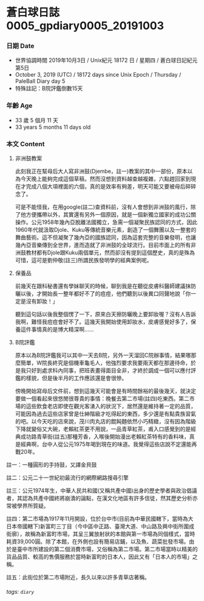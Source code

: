 [_metadata_:encoding]: - "utf-8"
[_metadata_:fileformat]: - "markdown"
[_metadata_:MIME_type]: - "text/plain"
[_metadata_:markdown_version]: - "commonmark version 0.29"
[_metadata_:markdown_spec]: - "https://spec.commonmark.org/0.29/"

蒼白球日誌0005_gpdiary0005_20191003
===

### 日期 Date
* 世界協調時間 2019年10月3日 / Unix紀元 18172 日 / 星期四 / 蒼白球日記紀元第5日
* October 3, 2019  (UTC) / 18172 days since Unix Epoch / Thursday / PaleBall Diary day 5
* 特殊註記：B院評鑑倒數15天

### 年齡 Age 
* 33 歲 5 個月 11 天
* 33 years 5 months 11 days old

### 本文 Content 

1. 非洲鼓教案
    
    此刻我正在幫母后大人寫非洲鼓(Djembe，註一)教案的其中一部份，原本以為今天晚上能夠完成這個草稿，然而沒想到資料越查越複雜，六點趕回家到現在才完成八個大項裡面的六個，真的是效率有夠差，明天可能又要被母后碎碎念了。
    
    可是不能怪我，在用google(註二)查資料前，沒有人會想到非洲鼓的風行，除了他方便攜帶以外，其實還有另外一個原因，就是一個新獨立國家的成功公關操作。公元1958年幾內亞脫離法國獨立，急需一個凝聚民族認同的方式，因此1960年代就汲取Djole、Kuku等傳統音樂元素，創造了一個舞團以及一整套的舞曲藝術。這不但凝聚了幾內亞的國族認同，因為這套完整的音樂發明，也讓幾內亞音樂傳到全世界，進而造就了非洲鼓的全球流行。目前市面上的所有非洲鼓教材都有Djole跟Kuku兩個單元，然而卻沒有提到這個歷史，真的是殊為可惜，這可是劉仲敬(註三)所謂民族發明學的經典案例呢。
    
2. 保養品
    
    前幾天在跟科秘書還有學妹聊天的時候，聊到我是在聽從皮膚科醫師建議抹防曬以後，才開始長一整年都好不了的痘痘，他們聽到以後異口同聲地說「你一定是沒有卸妝！」
    
    聽到這句話以後我整個愣了一下，原來白天擦防曬晚上要卸妝喔？沒有人告訴我啊，難怪我痘痘會好不了。這幾天我開始使用卸妝水，皮膚感覺好多了，保養這件事情真的是博大精深啊......
    
3. B院評鑑

    原本以為B院評鑑我可以其中一天去B院，另外一天溜回C院辦事情，結果哪那麼簡單，W院長終究是個機車龜毛人，他強烈要求我要兩天都在那邊待命，於是我只好到處求科內同事，把班表畫得面目全非，才終於調成一個可以應付評鑑的樣貌，但是後半月的工作應該還是會很慘。
    
    傍晚開始寫母后文件前，想到這幾天可能會是有時間餘裕的最後幾天，就決定要做一個看起來很悠閒很尊貴的事情：晚餐去第二市場(註四)吃東西。第二市場的這些飲食老店即使在觀光客湧入的狀況下，居然還是維持著一定的品質，可能因為過去這些店家曾是仕紳階級才吃得起的東西，多少還是有點貴族習氣的吧。以今天吃的店來說，茂川肉丸店的餛飩麵依然小巧精緻，沒有因為階級下降就變俗又大碗，老賴紅茶更不用說，一品青草紅茶，甫入口感覺到的是經典成功路青草街(註五)那種芳香，入喉後開始漫出老賴紅茶特有的香料味，真是經典啊，台中人從公元1975年喝到現在的味道。我覺得這些店說不定還能再戰20年。
    
註一：一種圓形的手持鼓，又譯金貝鼓

註二：公元二十一世紀初最流行的網際網路搜尋引擎

註三：公元1974年生，中華人民共和國(又稱共產中國)出身的歷史學者與政治倡議者，其認為共產中國終將崩潰的論點，在漢文化地區有許多信徒，然其歷史分析亦常被學界所質疑。

註四：第二市場為1917年11月開設，位於台中市(目前為中華民國轄下，當時為大日本帝國轄下)新富町三丁目（今中區中正路、臺灣大道、中山路及興中街所圍成街廓），故稱為新富町市場，其呈三翼放射狀的本館與第一市場為同個樣式，當時耗資39,000圓。除了本館，在外側也設有簡易店鋪，以及魚、蔬菜批發市場。由於是臺中市所建設的第二個消費市場，又俗稱為第二市場。第二市場當時以精美的貨品品質、較高的售價服務於當時新富町的日本人，因此又有「日本人的市場」之稱。

註五：此街位於第二市場附近，長久以來以許多青草店著稱。

###### tags: `diary`